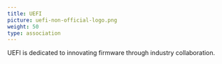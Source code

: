```yaml
---
title: UEFI
picture: uefi-non-official-logo.png
weight: 50
type: association
---
```


UEFI is dedicated to innovating firmware through industry collaboration.